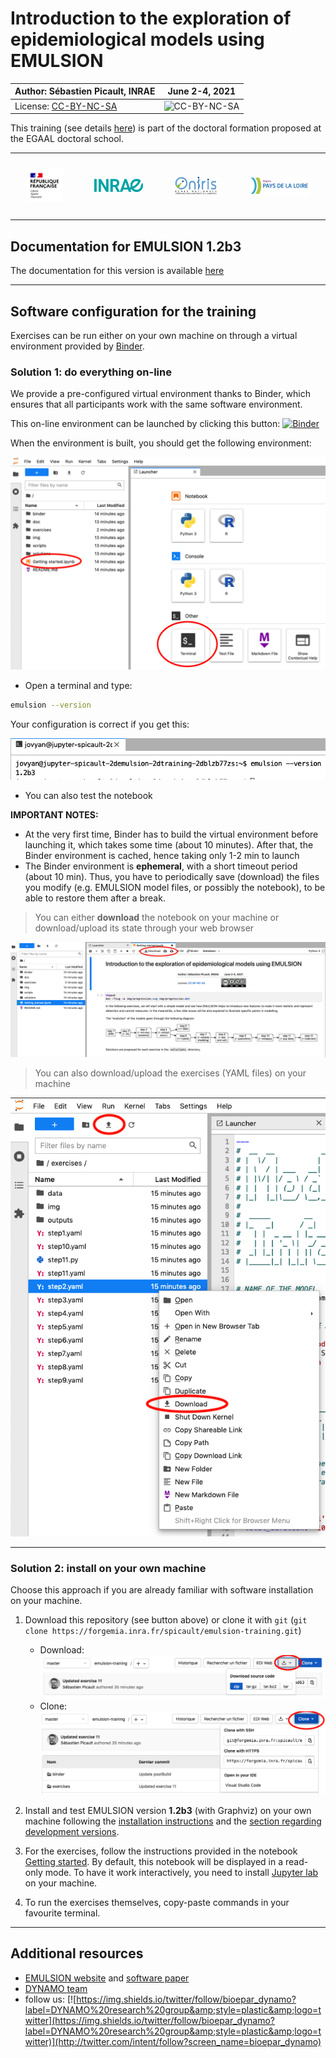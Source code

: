 # Introduction to the exploration of epidemiological models using EMULSION

| Author: **Sébastien Picault, INRAE** | June 2-4, 2021 |
|---|---|
| License: [CC-BY-NC-SA](https://en.wikipedia.org/wiki/Creative_Commons_license) | ![CC-BY-NC-SA](https://upload.wikimedia.org/wikipedia/commons/1/12/Cc-by-nc-sa_icon.svg "License CC-BY-NC-SA") |

This training (see details [here](https://sourcesup.renater.fr/www/emulsion-public/EGAAL2021/)) is part of the doctoral formation proposed at the EGAAL doctoral school.


<table style="border: none;">
    <tr>
        <td style="padding: 25px;"><img alt="bloc marque Etat" src="img/Republique_Francaise.jpg" width="300px"></td>
        <td style="padding: 25px;"><img alt="logo INRAE" src="img/Logo-INRAE.jpg" width="400px"></td>
        <td style="padding: 25px;"><img alt="logo Oniris" src="img/Logo_Oniris.png" width="350px"></td>
        <td style="padding: 25px;"><img alt="logo Pays de la Loire" src="img/PDL.jpg" width="500px"></td>
    </tr>
</table>
</span>

## Documentation for EMULSION 1.2b3

The documentation for this version is available [here](https://spicault.pages.mia.inra.fr/emulsion-training/)

---

## Software configuration for the training

Exercises can be run either on your own machine on through a virtual environment provided by [Binder](https://mybinder.readthedocs.io/en/latest/).


### Solution 1: do everything on-line

We provide a pre-configured virtual environment thanks to Binder, which ensures that all participants work with the same software environment.

This on-line environment can be launched by clicking this button: [![Binder](https://mybinder.org/badge_logo.svg)](https://mybinder.org/v2/git/https%3A%2F%2Fforgemia.inra.fr%2Fspicault%2femulsion-training/HEAD?urlpath=lab)

When the environment is built, you should get the following environment:

![Jupyter Lab](img/jupyterlab.png)

- Open a terminal and type:

```bash
emulsion --version
```

Your configuration is correct if you get this:

![emulsion vesion](img/version.png)


- You can also test the notebook


**IMPORTANT NOTES:**

- At the very first time, Binder has to build the virtual environment before launching it, which takes some time (about 10 minutes). After that, the Binder environment is cached, hence taking only 1-2 min to launch
- The Binder environment is **ephemeral**, with a short timeout period (about 10 min). Thus, you have to periodically save (download) the files you modify (e.g. EMULSION model files, or possibly the notebook), to be able to restore them after a break.

> You can either **download** the notebook on your machine or download/upload its state through your web browser

![notebook](img/notebook.png)


> You can also download/upload the exercises (YAML files) on your
> machine

![exercises](img/exercises.png)


---

### Solution 2: install on your own machine

Choose this approach if you are already familiar with software installation on your machine.

1. Download this repository (see button above) or clone it with `git`
   (`git clone
   https://forgemia.inra.fr/spicault/emulsion-training.git`)

   - Download: ![download](img/download.png)
   - Clone: ![clone](img/clone.png)

2. Install and test EMULSION version **1.2b3** (with Graphviz) on your own machine following the [installation instructions](https://spicault.pages.mia.inra.fr/emulsion-training/pages/Install.html) and the [section regarding development versions](https://spicault.pages.mia.inra.fr/emulsion-training/pages/Install.html#alternative-2-install-development-version).
3. For the exercises, follow the instructions provided in the notebook [Getting started](Getting%20started.ipynb). By default, this notebook will be displayed in a read-only mode. To have it work interactively, you need to install [Jupyter lab](https://jupyter.org/) on your machine.
4. To run the exercises themselves, copy-paste commands in your favourite terminal.


---

## Additional resources

- [EMULSION website](https://sourcesup.renater.fr/www/emulsion-public) and [software paper](https://doi.org/10.1371/journal.pcbi.1007342)
- [DYNAMO team](https://www6.angers-nantes.inrae.fr/bioepar/Equipes/DYNAMO)
- follow us:
  [![https://img.shields.io/twitter/follow/bioepar_dynamo?label=DYNAMO%20research%20group&amp;style=plastic&amp;logo=twitter](https://img.shields.io/twitter/follow/bioepar_dynamo?label=DYNAMO%20research%20group&amp;style=plastic&amp;logo=twitter)](http://twitter.com/intent/follow?screen_name=bioepar_dynamo)
